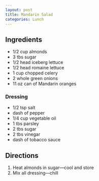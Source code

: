 ```yaml
---
layout: post
title: Mandarin Salad
categories: Lunch
---
```


## Ingredients 

- 1/2 cup almonds
- 3 tbs sugar
- 1/2 head iceberg lettuce
- 1/2 head romaine lettuce
- 1 cup chopped celery
- 2 whole green onions
- 11 oz can of Mandarin oranges

### Dressing

- 1/2 tsp salt
- dash of pepper
- 1/4 cup vegetable oil
- 1 tbs parsley
- 2 tbs sugar
- 2 tbs vinegar
- dash of tobacco sauce

## Directions

1. Heat almonds in sugar&mdash;cool and store
2. Mix all dressing&mdash;chill

